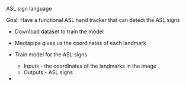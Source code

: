 ASL sign language 

Goal: Have a functional ASL hand tracker that can detect the ASL signs

- Download dataset to train the model

- Mediapipe gives us the coordinates of each landmark

- Train model for the ASL signs
    - Inputs - the coordinates of the landmarks in the image
    - Outputs - ASL signs 

- 